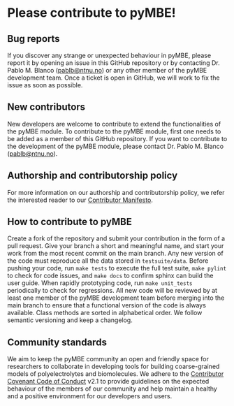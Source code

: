 # Please contribute to pyMBE!

## Bug reports
If you discover any strange or unexpected behaviour in pyMBE,
please report it by opening an issue in this GitHub repository or by contacting
Dr. Pablo M. Blanco (<pablb@ntnu.no>) or any other member of the pyMBE development team.
Once a ticket is open in GitHub, we will work to fix the issue as soon as possible.

## New contributors
New developers are welcome to contribute to extend the functionalities of the pyMBE module.
To contribute to the pyMBE module, first one needs to be added as a member of this GitHub repository.
If you want to contribute to the development of the pyMBE module,
please contact Dr. Pablo M. Blanco (<pablb@ntnu.no>).

## Authorship and contributorship policy
For more information on our authorship and contributorship policy,
we refer the interested reader to our [Contributor Manifesto](CONTRIBUTOR_MANIFESTO.md).

## How to contribute to pyMBE
Create a fork of the repository and submit your contribution in the form of a pull request.
Give your branch a short and meaningful name, and start your work from the most recent commit on the main branch.
Any new version of the code must reproduce all the data stored in `testsuite/data`.
Before pushing your code, run `make tests` to execute the full test suite,
`make pylint` to check for code issues, and `make docs` to confirm sphinx can build the user guide.
When rapidly prototyping code, run `make unit_tests` periodically to check for regressions.
All new code will be reviewed by at least one member of the pyMBE development team before
merging into the main branch to ensure that a functional version of the code is always available.
Class methods are sorted in alphabetical order.
We follow semantic versioning and keep a changelog.

## Community standards
We aim to keep the pyMBE community an open and friendly space for researchers to collaborate
in developing tools for building coarse-grained models of polyelectrolytes and biomolecules.
We adhere to the [Contributor Covenant Code of Conduct](CODE_OF_CONDUCT.md) v2.1
to provide guidelines on the expected behaviour of the members of our community
and help maintain a healthy and a positive environment for our developers and users.
